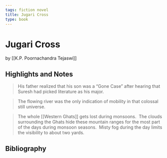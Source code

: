 ```yaml
---
tags: fiction novel
title: Jugari Cross
type: book
---
```


# Jugari Cross
by [[K.P. Poornachandra Tejaswi]]

## Highlights and Notes
> His father realized that his son was a “Gone Case” after hearing that Suresh had picked literature as his major.

> The flowing river was the only indication of mobility in that colossal still universe.

> The whole [[Western Ghats]] gets lost during monsoons.  The clouds surrounding the Ghats hide these mountain ranges for the most part of the days during monsoon seasons.  Misty fog during the day limits the visibility to about two yards.

## Bibliography